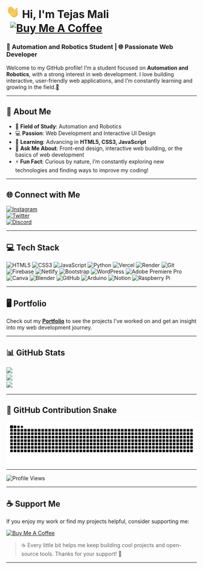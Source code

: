 <h1>
  <img src="https://raw.githubusercontent.com/ABSphreak/ABSphreak/master/gifs/Hi.gif" width="35" />
  Hi, I'm Tejas Mali
  <a href="https://www.buymeacoffee.com/tejazmali" target="_blank">
    <img src="https://cdn.buymeacoffee.com/buttons/v2/default-yellow.png" alt="Buy Me A Coffee" height="35" style="vertical-align: middle; margin-left: 10px;" />
  </a>
</h1>

### 🤖 Automation and Robotics Student | 🌐 Passionate Web Developer

Welcome to my GitHub profile! I’m a student focused on **Automation and Robotics**, with a strong interest in web development. I love building interactive, user-friendly web applications, and I’m constantly learning and growing in the field.🚀  

---

## 🌟 **About Me**
- 🤖 **Field of Study**: Automation and Robotics  
- 💻 **Passion**: Web Development and Interactive UI Design  
- 🌱 **Learning**: Advancing in **HTML5, CSS3, JavaScript**  
- 💬 **Ask Me About**: Front-end design, interactive web building, or the basics of web development  
- ⚡ **Fun Fact**: Curious by nature, I’m constantly exploring new technologies and finding ways to improve my coding!  

---

## 🌐 **Connect with Me**

[![Instagram](https://img.shields.io/badge/Instagram-%23E4405F.svg?style=for-the-badge&logo=Instagram&logoColor=white)](https://instagram.com/tejazmali)  
[![Twitter](https://img.shields.io/badge/Twitter-%231DA1F2.svg?style=for-the-badge&logo=Twitter&logoColor=white)](https://twitter.com/tejazmali)  
[![Discord](https://img.shields.io/badge/Discord-%237289DA.svg?style=for-the-badge&logo=discord&logoColor=white)](https://discord.com/users/tejazmali)  

---

## 💻 **Tech Stack**
![HTML5](https://img.shields.io/badge/html5-%23E34F26.svg?style=for-the-badge&logo=html5&logoColor=white) 
![CSS3](https://img.shields.io/badge/css3-%231572B6.svg?style=for-the-badge&logo=css3&logoColor=white) 
![JavaScript](https://img.shields.io/badge/javascript-%23323330.svg?style=for-the-badge&logo=javascript&logoColor=%23F7DF1E) 
![Python](https://img.shields.io/badge/python-3670A0?style=for-the-badge&logo=python&logoColor=ffdd54)
![Vercel](https://img.shields.io/badge/vercel-%23000000.svg?style=for-the-badge&logo=vercel&logoColor=white) 
![Render](https://img.shields.io/badge/Render-%2346E3B7.svg?style=for-the-badge&logo=render&logoColor=white)
![Git](https://img.shields.io/badge/git-%23F05033.svg?style=for-the-badge&logo=git&logoColor=white) 
![Firebase](https://img.shields.io/badge/firebase-%23039BE5.svg?style=for-the-badge&logo=firebase) 
![Netlify](https://img.shields.io/badge/netlify-%23000000.svg?style=for-the-badge&logo=netlify&logoColor=#00C7B7) 
![Bootstrap](https://img.shields.io/badge/bootstrap-%238511FA.svg?style=for-the-badge&logo=bootstrap&logoColor=white) 
![WordPress](https://img.shields.io/badge/WordPress-%23117AC9.svg?style=for-the-badge&logo=WordPress&logoColor=white) 
![Adobe Premiere Pro](https://img.shields.io/badge/Adobe%20Premiere%20Pro-9999FF.svg?style=for-the-badge&logo=Adobe%20Premiere%20Pro&logoColor=white) 
![Canva](https://img.shields.io/badge/Canva-%2300C4CC.svg?style=for-the-badge&logo=Canva&logoColor=white) 
![Blender](https://img.shields.io/badge/blender-%23F5792A.svg?style=for-the-badge&logo=blender&logoColor=white) 
![GitHub](https://img.shields.io/badge/github-%23121011.svg?style=for-the-badge&logo=github&logoColor=white) 
![Arduino](https://img.shields.io/badge/-Arduino-00979D?style=for-the-badge&logo=Arduino&logoColor=white) 
![Notion](https://img.shields.io/badge/Notion-%23000000.svg?style=for-the-badge&logo=notion&logoColor=white) 
![Raspberry Pi](https://img.shields.io/badge/-Raspberry_Pi-C51A4A?style=for-the-badge&logo=Raspberry-Pi)  

---

## 🖥️ **Portfolio**
Check out my **[Portfolio](https://tejasmali.vercel.app)** to see the projects I’ve worked on and get an insight into my web development journey.  

---

## 📊 **GitHub Stats**
![](https://github-readme-stats.vercel.app/api?username=tejazmali&theme=github_dark_dimmed&hide_border=false&include_all_commits=false&count_private=false)  
![](https://github-readme-streak-stats.herokuapp.com/?user=tejazmali&theme=github_dark_dimmed&hide_border=false)  
![](https://github-readme-stats.vercel.app/api/top-langs/?username=tejazmali&theme=github_dark_dimmed&hide_border=false&include_all_commits=false&count_private=false&layout=compact)  

---

## 🐍 **GitHub Contribution Snake**  
![snake gif](https://github.com/tejazmali/tejazmali/blob/output/github-snake-dark.svg)  

---

![Profile Views](https://u8views.com/api/v1/github/profiles/175258450/views/total-count.svg)  

---

## ☕ Support Me

If you enjoy my work or find my projects helpful, consider supporting me:

<a href="https://www.buymeacoffee.com/tejazmali" target="_blank">
  <img src="https://cdn.buymeacoffee.com/buttons/v2/default-yellow.png" alt="Buy Me A Coffee" style="height: 45px; width: 162px;">
</a>

> ☕ Every little bit helps me keep building cool projects and open-source tools. Thanks for your support! 🙌

---

